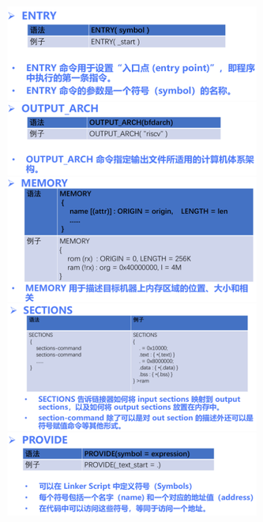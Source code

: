 <div align="center"> <img src="./pic/link1.png"  width="600"/> 
<div align="center"> <img src="./pic/link2.png"  width="600"/> 
<div align="center"> <img src="./pic/link3.png"  width="600"/> 
<div align="center"> <img src="./pic/link4.png"  width="600"/> 
<div align="center"> <img src="./pic/link5.png"  width="600"/> 
